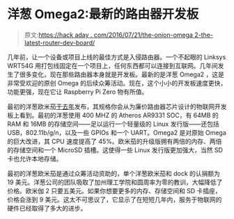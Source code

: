# 洋葱 Omega2:最新的路由器开发板

> 原文:[https://hack aday . com/2016/07/21/the-onion-omega 2-the-latest-router-dev-board/](https://hackaday.com/2016/07/21/the-onion-omega2-the-latest-router-dev-board/)

几年前，让一个设备或项目上线的最佳方式是入侵路由器。一个不起眼的 Linksys WRT54G 用打包线固定在一个项目上，任何东西都可以连接到互联网。几年间发生了很多变化，现在那些路由器本身就是开发板。最新的是洋葱 Omega2 ，这是非常受欢迎的原创 Omega 的后续众筹活动。现在，这个小小的开发板速度更快，功能更强，现在它让 Raspberry Pi Zero 物有所值。

最初的洋葱欧米茄[于去年](https://hackaday.com/2015/04/22/kickstarting-even-more-router-based-dev-boards/)发布，其规格你会从为廉价路由器芯片设计的物联网开发板上看到。最初的洋葱使用 400 MHZ 的 Atheros AR9331 SOC，有 64MB 的 RAM 和 16MB 的存储空间——足以运行一个轻量级的 Linux 发行版——还包括 USB，802.11b/g/n，以及一些 GPIOs 和一个 UART。Omega2 是对原始 Omega 的巨大改进，其 CPU 速度提高了 45%。欧米茄的升级版拥有两倍的内存、两倍的存储空间和一个 MicroSD 插槽。这使得一些 Linux 发行版更加强大，当然 SD 卡也允许本地存储。

最初的洋葱欧米茄是通过众筹活动资助的，单个洋葱欧米茄和 dock 的认捐额为 19 美元。洋葱公司的团队吸取了加州理工学院和圆周率为零的教训，大幅降低了价格。欧米伽 2 只要五美元。如果你想要更多的内存、存储空间和 SD 卡插座，价格会涨到 9 美元。这太不可思议了，它显示了在短短几年内，服务于物联网的硬件已经取得了多大的进步。